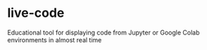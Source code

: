 # live-code
Educational tool for displaying code from Jupyter or Google Colab environments in almost real time
